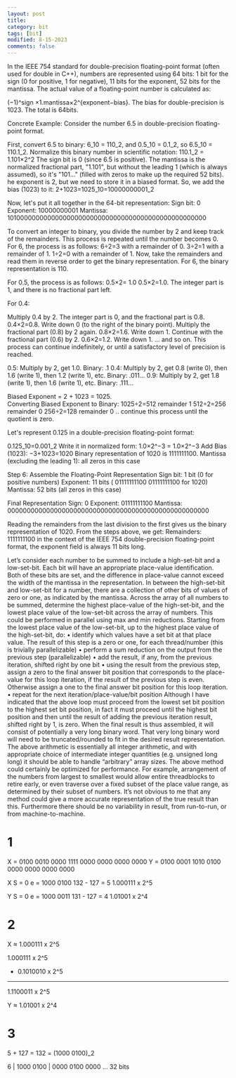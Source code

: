 ```yaml
---
layout: post
title: 
category: bit
tags: [bit]
modified: 8-15-2023
comments: false
---
```





In the IEEE 754 standard for double-precision floating-point format (often used for double in C++), numbers are represented using 64 bits:
1 bit for the sign (0 for positive, 1 for negative),
11 bits for the exponent,
52 bits for the mantissa.
The actual value of a floating-point number is calculated as: 

(−1)^sign ×1.mantissa×2^{exponent−bias}. The bias for double-precision is 1023. The total is 64bits. 

Concrete Example: Consider the number 6.5 in double-precision floating-point format.

First, convert 6.5 to binary: 
6_10 = 110_2, and 0.5_10 = 0.1_2, so 6.5_10 = 110.1_2. 
Normalize this binary number in scientific notation: 
110.1_2 = 1.101×2^2
The sign bit is 0 (since 6.5 is positive).
The mantissa is the normalized fractional part, "1.101", but without the leading 1 (which is always assumed), so it's "101..." (filled with zeros to make up the required 52 bits).
he exponent is 2, but we need to store it in a biased format. So, we add the bias (1023) to it: 
2+1023=1025_10=10000000001_2

​Now, let's put it all together in the 64-bit representation:
Sign bit: 0
Exponent: 10000000001
Mantissa: 1010000000000000000000000000000000000000000000000000

To convert an integer to binary, you divide the number by 2 and keep track of the remainders. This process is repeated until the number becomes 0.
For 6, the process is as follows: 6÷2=3 with a remainder of 0. 3÷2=1 with a remainder of 1. 
1÷2=0 with a remainder of 1. Now, take the remainders and read them in reverse order to get the binary representation. For 6, the binary representation is 110.

For 0.5, the process is as follows: 0.5×2= 1.0
0.5×2=1.0. The integer part is 1, and there is no fractional part left.


For 0.4:

Multiply 0.4 by 2. The integer part is 0, and the fractional part is 0.8.
0.4×2=0.8. Write down 0 (to the right of the binary point).
Multiply the fractional part (0.8) by 2 again.
0.8×2=1.6. Write down 1.
Continue with the fractional part (0.6) by 2.
0.6×2=1.2. Write down 1.
... and so on. This process can continue indefinitely, or until a satisfactory level of precision is reached.

0.5: Multiply by 2, get 1.0. Binary: .1
0.4: Multiply by 2, get 0.8 (write 0), then 1.6 (write 1), then 1.2 (write 1), etc. Binary: .011...
0.9: Multiply by 2, get 1.8 (write 1), then 1.6 (write 1), etc. Binary: .111...

Biased Exponent = 2 + 1023 = 1025.  
Converting Biased Exponent to Binary: 
1025÷2=512 remainder 1 
512÷2=256 remainder 0
256÷2=128 remainder 0
.. continue this process until the quotient is zero.




Let's represent 0.125 in a double-precision floating-point format:

0.125_10=0.001_2
Write it in normalized form: 
1.0×2^−3 = 1.0×2^−3
Add Bias (1023): 
−3+1023=1020
Binary representation of 1020 is 
1111111100.
Mantissa (excluding the leading 1): all zeros in this case

Step 6: Assemble the Floating-Point Representation
Sign bit: 1 bit (0 for positive numbers)
Exponent: 11 bits (
01111111100
01111111100 for 1020)
Mantissa: 52 bits (all zeros in this case)

Final Representation
Sign: 0
Exponent: 
01111111100
Mantissa: 
0000000000000000000000000000000000000000000000000000

Reading the remainders from the last division to the first gives us the binary representation of 1020. From the steps above, we get:
Remainders: 
1111111100
in the context of the IEEE 754 double-precision floating-point format, the exponent field is always 11 bits long.


Let’s consider each number to be summed to include a high-set-bit and a low-set-bit. Each bit will have an appropriate place-value identification. Both of these bits are set, and the difference in place-value cannot exceed the width of the mantissa in the representation. In between the high-set-bit and low-set-bit for a number, there are a collection of other bits of values of zero or one, as indicated by the mantissa.
Across the array of all numbers to be summed, determine the highest place-value of the high-set-bit, and the lowest place value of the low-set-bit across the array of numbers. This could be performed in parallel using max and min reductions.
Starting from the lowest place value of the low-set-bit, up to the highest place value of the high-set-bit, do:
	•	identify which values have a set bit at that place value. The result of this step is a zero or one, for each thread/number (this is trivially parallelizable)
	•	perform a sum reduction on the output from the previous step (parallelizable)
	•	add the result, if any, from the previous iteration, shifted right by one bit
	•	using the result from the previous step, assign a zero to the final answer bit position that corresponds to the place-value for this loop iteration, if the result of the previous step is even. Otherwise assign a one to the final answer bit position for this loop iteration.
	•	repeat for the next iteration/place-value/bit position
Although I have indicated that the above loop must proceed from the lowest set bit position to the highest set bit position, in fact it must proceed until the highest bit position and then until the result of adding the previous iteration result, shifted right by 1, is zero.
When the final result is thus assembled, it will consist of potentially a very long binary word. That very long binary word will need to be truncated/rounded to fit in the desired result representation.
The above arithmetic is essentially all integer arithmetic, and with appropriate choice of intermediate integer quantities (e.g. unsigned long long) it should be able to handle “arbitrary” array sizes.
The above method could certainly be optimized for performance. For example, arrangement of the numbers from largest to smallest would allow entire threadblocks to retire early, or even traverse over a fixed subset of the place value range, as determined by their subset of numbers.
It’s not obvious to me that any method could give a more accurate representation of the true result than this. Furthermore there should be no variability in result, from run-to-run, or from machine-to-machine.


# 1

X = 0100 0010 0000 1111 0000 0000 0000 0000
Y = 0100 0001 1010 0100 0000 0000 0000 0000

X
S = 0
e = 1000 0100
132 - 127 = 5
1.000111 x 2^5

Y
S = 0
e = 1000 0011
131 - 127 = 4
1.01001 x 2^4

#  2

X ≈ 1.000111 x 2^5

1.000111 x 2^5
+ 0.1010010 x 2^5
--------------------
1.1100011 x 2^5

Y ≈ 1.01001 x 2^4

#  3

5 + 127 = 132 = (1000 0100)_2

6 | 1000 0100 | 0000 0100 0000 ...
32 bits

